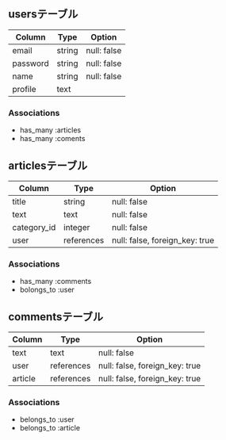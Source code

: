 ## usersテーブル

| Column                | Type                   | Option                   |
| ----------------------| -----------------------| -------------------------|
| email                 | string                 | null: false              |
| password              | string                 | null: false              |
| name                  | string                 | null: false              |
| profile               | text                   |                          |

### Associations

- has_many :articles
- has_many :coments

## articlesテーブル

| Column                | Type                   | Option                         |
| ----------------------| -----------------------| -------------------------------|
| title                 | string                 | null: false                    |
| text                  | text                   | null: false                    |
| category_id           | integer                | null: false                    |
| user                  | references             | null: false, foreign_key: true |

### Associations

- has_many :comments
- bolongs_to :user

## commentsテーブル

| Column                | Type                   | Option                         |
| ----------------------| -----------------------| -------------------------------|
| text                  | text                   | null: false                    |
| user                  | references             | null: false, foreign_key: true |
| article               | references             | null: false, foreign_key: true |

### Associations

- belongs_to :user
- belongs_to :article